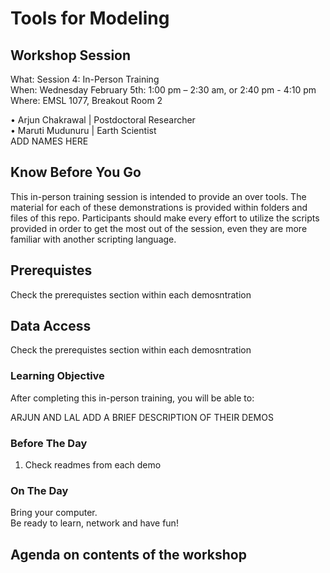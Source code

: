# Tools for Modeling

## Workshop Session
What: Session 4: In-Person Training   <br>
When: Wednesday February 5th: 1:00 pm – 2:30 am, or  2:40 pm - 4:10 pm <br>
Where:  EMSL 1077, Breakout Room 2

•	Arjun Chakrawal | Postdoctoral Researcher   <br>
•	Maruti Mudunuru | Earth Scientist  <br>
ADD NAMES HERE

## Know Before You Go
This in-person training session is intended to provide an over tools. The material for each of these demonstrations is provided within folders and files of this repo. Participants should make every effort to utilize the scripts provided in order to get the most out of the session, even they are more familiar with another scripting language.

## Prerequistes
Check the prerequistes section within each demosntration

## Data Access
Check the prerequistes section within each demosntration

### Learning Objective
After completing this in-person training, you will be able to:

ARJUN AND LAL ADD A BRIEF DESCRIPTION OF THEIR DEMOS

### Before The Day
1. Check readmes from each demo

### On The Day
Bring your computer.  <br>
Be ready to learn, network and have fun! <br>

## Agenda on contents of the workshop


